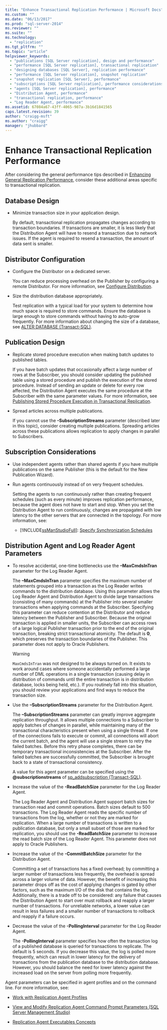 ```yaml
---
title: "Enhance Transactional Replication Performance | Microsoft Docs"
ms.custom: ""
ms.date: "06/13/2017"
ms.prod: "sql-server-2014"
ms.reviewer: ""
ms.suite: ""
ms.technology: 
  - "replication"
ms.tgt_pltfrm: ""
ms.topic: "article"
helpviewer_keywords: 
  - "publications [SQL Server replication], design and performance"
  - "performance [SQL Server replication], transactional replication"
  - "designing databases [SQL Server], replication performance"
  - "performance [SQL Server replication], snapshot replication"
  - "snapshot replication [SQL Server], performance"
  - "subscriptions [SQL Server replication], performance considerations"
  - "agents [SQL Server replication], performance"
  - "Distribution Agent, performance"
  - "transactional replication, performance"
  - "Log Reader Agent, performance"
ms.assetid: 67084a67-43ff-4065-987a-3b16d1841565
caps.latest.revision: 39
author: "craigg-msft"
ms.author: "craigg"
manager: "jhubbard"
---
```

# Enhance Transactional Replication Performance
  After considering the general performance tips described in [Enhancing General Replication Performance](enhance-general-replication-performance.md), consider these additional areas specific to transactional replication.  
  
## Database Design  
  
-   Minimize transaction size in your application design.  
  
     By default, transactional replication propagates changes according to transaction boundaries. If transactions are smaller, it is less likely that the Distribution Agent will have to resend a transaction due to network issues. If the agent is required to resend a transaction, the amount of data sent is smaller.  
  
## Distributor Configuration  
  
-   Configure the Distributor on a dedicated server.  
  
     You can reduce processing overhead on the Publisher by configuring a remote Distributor. For more information, see [Configure Distribution](../configure-distribution.md).  
  
-   Size the distribution database appropriately.  
  
     Test replication with a typical load for your system to determine how much space is required to store commands. Ensure the database is large enough to store commands without having to auto-grow frequently. For more information about changing the size of a database, see [ALTER DATABASE &#40;Transact-SQL&#41;](~/t-sql/statements/alter-database-transact-sql.md).  
  
## Publication Design  
  
-   Replicate stored procedure execution when making batch updates to published tables.  
  
     If you have batch updates that occasionally affect a large number of rows at the Subscriber, you should consider updating the published table using a stored procedure and publish the execution of the stored procedure. Instead of sending an update or delete for every row affected, the Distribution Agent executes the same procedure at the Subscriber with the same parameter values. For more information, see [Publishing Stored Procedure Execution in Transactional Replication](../transactional/transactional-replication.md).  
  
-   Spread articles across multiple publications.  
  
     If you cannot use the **-SubscriptionStreams** parameter (described later in this topic), consider creating multiple publications. Spreading articles across these publications allows replication to apply changes in parallel to Subscribers.  
  
## Subscription Considerations  
  
-   Use independent agents rather than shared agents if you have multiple publications on the same Publisher (this is the default for the New Publication Wizard).  
  
-   Run agents continuously instead of on very frequent schedules.  
  
     Setting the agents to run continuously rather than creating frequent schedules (such as every minute) improves replication performance, because the agent does not have to start and stop. When you set the Distribution Agent to run continuously, changes are propagated with low latency to the other servers that are connected in the topology. For more information, see:  
  
    -   [!INCLUDE[ssManStudioFull](../../../includes/ssmanstudiofull-md.md)]: [Specify Synchronization Schedules](specify-synchronization-schedules.md)  
  
## Distribution Agent and Log Reader Agent Parameters  
  
-   To resolve accidental, one-time bottlenecks use the **–MaxCmdsInTran** parameter for the Log Reader Agent.  
  
     The **–MaxCmdsInTran** parameter specifies the maximum number of statements grouped into a transaction as the Log Reader writes commands to the distribution database. Using this parameter allows the Log Reader Agent and Distribution Agent to divide large transactions (consisting of many commands) at the Publisher into several smaller transactions when applying commands at the Subscriber. Specifying this parameter can reduce contention at the Distributor and reduce latency between the Publisher and Subscriber. Because the original transaction is applied in smaller units, the Subscriber can access rows of a large logical Publisher transaction prior to the end of the original transaction, breaking strict transactional atomicity. The default is **0**, which preserves the transaction boundaries of the Publisher. This parameter does not apply to Oracle Publishers.  
  
    > [!WARNING]  
    >  `MaxCmdsInTran` was not designed to be always turned on. It exists to work around cases where someone accidentally performed a large number of DML operations in a single transaction (causing delay in distribution of commands until the entire transaction is in distribution database, locks being held, etc.). If you routinely fall into this situation, you should review your applications and find ways to reduce the transaction size.  
  
-   Use the **–SubscriptionStreams** parameter for the Distribution Agent.  
  
     The **–SubscriptionStreams** parameter can greatly improve aggregate replication throughput. It allows multiple connections to a Subscriber to apply batches of changes in parallel, while maintaining many of the transactional characteristics present when using a single thread. If one of the connections fails to execute or commit, all connections will abort the current batch, and the agent will use a single stream to retry the failed batches. Before this retry phase completes, there can be temporary transactional inconsistencies at the Subscriber. After the failed batches are successfully committed, the Subscriber is brought back to a state of transactional consistency.  
  
     A value for this agent parameter can be specified using the **@subscriptionstreams** of [sp_addsubscription &#40;Transact-SQL&#41;](~/relational-databases/system-stored-procedures/sp-addsubscription-transact-sql.md).  
  
-   Increase the value of the **-ReadBatchSize** parameter for the Log Reader Agent.  
  
     The Log Reader Agent and Distribution Agent support batch sizes for transaction read and commit operations. Batch sizes default to 500 transactions. The Log Reader Agent reads the specific number of transactions from the log, whether or not they are marked for replication. When a large number of transactions is written to a publication database, but only a small subset of those are marked for replication, you should use the **-ReadBatchSize** parameter to increase the read batch size of the Log Reader Agent. This parameter does not apply to Oracle Publishers.  
  
-   Increase the value of the **-CommitBatchSize** parameter for the Distribution Agent.  
  
     Committing a set of transactions has a fixed overhead; by committing a larger number of transactions less frequently, the overhead is spread across a larger volume of data. However, the benefit of increasing this parameter drops off as the cost of applying changes is gated by other factors, such as the maximum I/O of the disk that contains the log. Additionally, there is a trade off to be considered: any failure that causes the Distribution Agent to start over must rollback and reapply a larger number of transactions. For unreliable networks, a lower value can result in less failures and a smaller number of transactions to rollback and reapply if a failure occurs.  
  
-   Decrease the value of the **-PollingInterval** parameter for the Log Reader Agent.  
  
     The **-PollingInterval** parameter specifies how often the transaction log of a published database is queried for transactions to replicate. The default is 5 seconds. If you decrease this value, the log is polled more frequently, which can result in lower latency for the delivery of transactions from the publication database to the distribution database. However, you should balance the need for lower latency against the increased load on the server from polling more frequently.  
  
 Agent parameters can be specified in agent profiles and on the command line. For more information, see:  
  
-   [Work with Replication Agent Profiles](../agents/replication-agent-profiles.md)  
  
-   [View and Modify Replication Agent Command Prompt Parameters &#40;SQL Server Management Studio&#41;](../agents/view-and-modify-replication-agent-command-prompt-parameters.md)  
  
-   [Replication Agent Executables Concepts](../concepts/replication-agent-executables-concepts.md)  
  
  